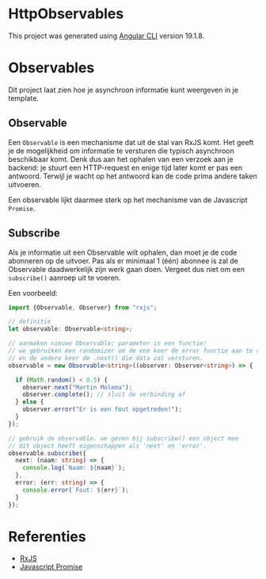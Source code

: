 # HttpObservables

This project was generated using [Angular CLI](https://github.com/angular/angular-cli) version 19.1.8.

# Observables

Dit project laat zien hoe je asynchroon informatie kunt weergeven in je template. 

## Observable

Een `Observable` is een mechanisme dat uit de stal van RxJS komt. Het geeft je de mogelijkheid om informatie
te versturen die typisch asynchroon beschikbaar komt. Denk dus aan het ophalen van een verzoek aan je backend:
je stuurt een HTTP-request en enige tijd later komt er pas een antwoord. Terwijl je wacht op het antwoord
kan de code prima andere taken uitvoeren.

Een observable lijkt daarmee sterk op het mechanisme van de Javascript `Promise`.

## Subscribe

Als je informatie uit een Observable wilt ophalen, dan moet je de code abonneren op de uitvoer. Pas als er minimaal
1 (één) abonnee is zal de Observable daadwerkelijk zijn werk gaan doen. Vergeet dus niet om een `subscribe()`
aanroep uit te voeren.

Een voorbeeld:

```typescript
import {Observable, Observer} from "rxjs";

// definitie
let observable: Observable<string>;

// aanmaken nieuwe Observable; parameter is een functie!
// we gebruiken een randomizer om de ene keer de error functie aan te roepen
// en de andere keer de .next() die data zal versturen. 
observable = new Observable<string>((observer: Observer<string>) => {

  if (Math.random() < 0.5) {
    observer.next("Martin Molema");
    observer.complete(); // sluit de verbinding af
  } else {
    observer.error("Er is een fout opgetreden!");
  }
});

// gebruik de observable. we geven bij subscribe() een object mee
// dit object heeft eigenschappen als 'next' en 'error'.
observable.subscribe({
  next: (naam: string) => {
    console.log(`Naam: ${naam}`);
  },
  error: (err: string) => {
    console.error(`Fout: ${err}`);
  }
});

```


# Referenties

* [RxJS](https://rxjs.dev/)
* [Javascript Promise](https://developer.mozilla.org/en-US/docs/Web/JavaScript/Reference/Global_Objects/Promise)
